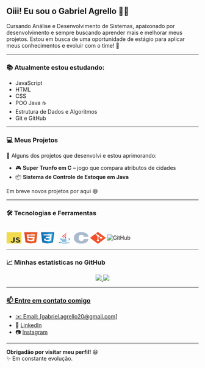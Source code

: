 ## Oiii! Eu sou o Gabriel Agrello 👨‍💻

Cursando Análise e Desenvolvimento de Sistemas, apaixonado por desenvolvimento e sempre buscando aprender mais e melhorar meus projetos. Estou em busca de uma oportunidade de estágio para aplicar meus conhecimentos e evoluir com o time! 🚀

---

### 📚 Atualmente estou estudando:
- JavaScript
- HTML
- CSS
- POO Java ☕
- Estrutura de Dados e Algoritmos
- Git e GitHub

---

### 💻 Meus Projetos

📌 Alguns dos projetos que desenvolvi e estou aprimorando:

- 🎮 **Super Trunfo em C** – jogo que compara atributos de cidades 
- 📦 **Sistema de Controle de Estoque em Java**

Em breve novos projetos por aqui 😄

---

### 🛠️ Tecnologias e Ferramentas

<div style="display: inline_block"><br>
  <img align="center" alt="JavaScript" height="30" width="40" src="https://raw.githubusercontent.com/devicons/devicon/master/icons/javascript/javascript-original.svg">
  <img align="center" alt="HTML5" height="30" width="40" src="https://raw.githubusercontent.com/devicons/devicon/master/icons/html5/html5-original.svg">
  <img align="center" alt="CSS3" height="30" width="40" src="https://raw.githubusercontent.com/devicons/devicon/master/icons/css3/css3-original.svg">
  <img align="center" alt="Java" height="30" width="40" src="https://raw.githubusercontent.com/devicons/devicon/master/icons/java/java-original.svg">
  <img align="center" alt="C" height="30" width="40" src="https://raw.githubusercontent.com/devicons/devicon/master/icons/c/c-original.svg">
  <img align="center" alt="Git" height="30" width="40" src="https://raw.githubusercontent.com/devicons/devicon/master/icons/git/git-original.svg">
  <img align="center" alt="GitHub" height="30" width="40" src="https://cdn.jsdelivr.net/gh/devicons/devicon/icons/github/github-original.svg">
</div>

---

### 📈 Minhas estatísticas no GitHub

<div align="center">
  <a href="https://github.com/gabrielagrello">
  <img height="160em" src="https://github-readme-stats.vercel.app/api?username=gabrielagrello&show_icons=true&theme=dracula&include_all_commits=true&count_private=true"/>
  <img height="160em" src="https://github-readme-stats.vercel.app/api/top-langs/?username=gabrielagrello&layout=compact&langs_count=7&theme=dracula"/>
</div>

---

### 📫 Entre em contato comigo

- ✉️ Email: [gabriel.agrello20@gmail.com]  
- 💼 [LinkedIn](https://www.linkedin.com/in/gabriel-agrello-a2b196348/)
- 📷 [Instagram](https://www.instagram.com/agrellodev/)

---

**Obrigadão por visitar meu perfil!** 😄  
✨ Em constante evolução.
